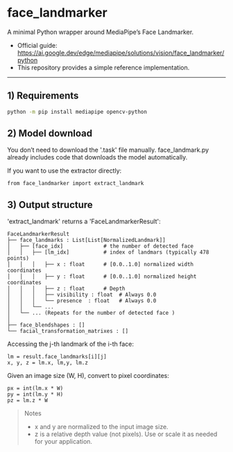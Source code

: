 # face_landmarker

A minimal Python wrapper around MediaPipe’s Face Landmarker.

- Official guide: https://ai.google.dev/edge/mediapipe/solutions/vision/face_landmarker/python  
- This repository provides a simple reference implementation.

---

## 1) Requirements

```bash
python -m pip install mediapipe opencv-python
```

## 2)  Model download

You don’t need to download the '.task' file manually.
face_landmark.py already includes code that downloads the model automatically.

If you want to use the extractor directly:

```
from face_landmarker import extract_landmark
```

## 3) Output structure

'extract_landmark' returns a 'FaceLandmarkerResult':
```
FaceLandmarkerResult
├── face_landmarks : List[List[NormalizedLandmark]]
│   ├── [face_idx]             # the number of detected face
│   │   ├── [lm_idx]           # index of landmars (typically 478 points)
│   │   │   ├── x : float      # [0.0..1.0] normalized width coordinates
│   │   │   ├── y : float      # [0.0..1.0] normalized height coordinates
│   │   │   ├── z : float      # Depth
│   │   │   ├── visibility : float  # Always 0.0
│   │   │   └── presence  : float   # Always 0.0
│   │   └── ... 
│   └── ... (Repeats for the number of detected face )
│
├── face_blendshapes : []
└── facial_transformation_matrixes : []
```
Accessing the j-th landmark of the i-th face:
```
lm = result.face_landmarks[i][j]
x, y, z = lm.x, lm,y, lm.z
```
Given an image size (W, H), convert to pixel coordinates:
```
px = int(lm.x * W)
py = int(lm.y * H)
pz = lm.z * W
```
> Notes
> - x and y are normalized to the input image size.
> - z is a relative depth value (not pixels). Use or scale it as needed for your application.
